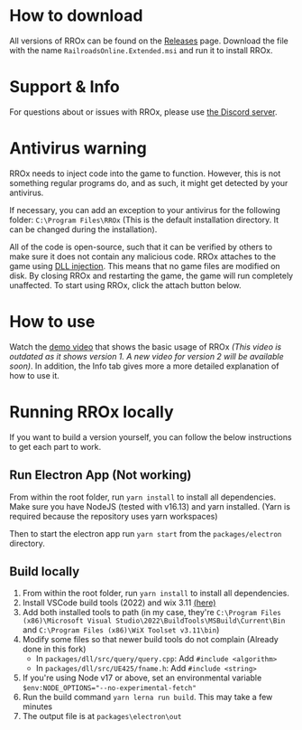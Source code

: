 # How to download

All versions of RROx can be found on the [Releases](https://github.com/tom-90/RROx/releases) page. Download the file with the name `RailroadsOnline.Extended.msi` and run it to install RROx.

# Support & Info

For questions about or issues with RROx, please use [the Discord server](https://discord.gg/vPxGPCDFBp).

# Antivirus warning

RROx needs to inject code into the game to function. However, this is not something regular programs do, and as such, it might get detected by your antivirus.

If necessary, you can add an exception to your antivirus for the following folder: `C:\Program Files\RROx` (This is the default installation directory. It can be changed during the installation).

All of the code is open-source, such that it can be verified by others to make sure it does not contain any malicious code. RROx attaches to the game using [DLL injection](https://wikipedia.org/wiki/DLL_injection). This means that no game files are modified on disk. By closing RROx and restarting the game, the game will run completely unaffected. To start using RROx, click the attach button below.

# How to use

Watch the [demo video](https://www.youtube.com/watch?v=Vvz0CANFxD0) that shows the basic usage of RROx *(This video is outdated as it shows version 1. A new video for version 2 will be available soon)*. In addition, the Info tab gives more a more detailed explanation of how to use it.

# Running RROx locally

If you want to build a version yourself, you can follow the below instructions to get each part to work.

## Run Electron App (Not working)

From within the root folder, run `yarn install` to install all dependencies.
Make sure you have NodeJS (tested with v16.13) and yarn installed.
(Yarn is required because the repository uses yarn workspaces)

Then to start the electron app run `yarn start` from the `packages/electron` directory.

## Build locally

1. From within the root folder, run `yarn install` to install all dependencies.
2. Install VSCode build tools (2022) and wix 3.11 [(here)](https://github.com/wixtoolset/wix3/releases/tag/wix3112rtm)
3. Add both installed tools to path (in my case, they're `C:\Program Files (x86)\Microsoft Visual Studio\2022\BuildTools\MSBuild\Current\Bin` and `C:\Program Files (x86)\WiX Toolset v3.11\bin`)
4. Modify some files so that newer build tools do not complain (Already done in this fork)
	* In `packages/dll/src/query/query.cpp`: Add `#include <algorithm>`
	* In `packages/dll/src/UE425/fname.h`: Add `#include <string>`
5. If you're using Node v17 or above, set an environmental variable `$env:NODE_OPTIONS="--no-experimental-fetch"`
6. Run the build command `yarn lerna run build`. This may take a few minutes
7. The output file is at `packages\electron\out`